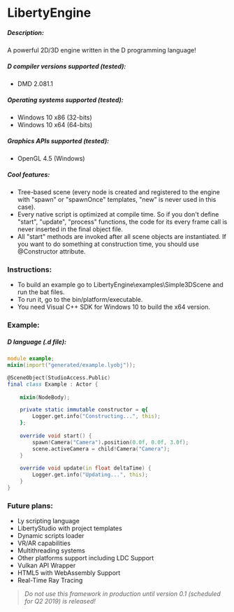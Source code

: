# LibertyEngine
##### Description:
A powerful 2D/3D engine written in the D programming language!

##### D compiler versions supported (tested):
* DMD 2.081.1

##### Operating systems supported (tested):
* Windows 10 x86 (32-bits)
* Windows 10 x64 (64-bits)

##### Graphics APIs supported (tested):
* OpenGL 4.5 (Windows)

##### Cool features:
* Tree-based scene (every node is created and registered to the engine with "spawn" or "spawnOnce" templates, "new" is never used in this case).
* Every native script is optimized at compile time. So if you don't define "start", "update", "process" functions, the code for its every frame call is never inserted in the final object file.
* All "start" methods are invoked after all scene objects are instantiated. If you want to do something at construction time, you should use @Constructor attribute.

### Instructions:
* To build an example go to LibertyEngine\examples\Simple3DScene and run the bat files.
* To run it, go to the bin/platform/executable.
* You need Visual C++ SDK for Windows 10 to build the x64 version.

### Example:
##### D language (.d file):
```D
module example;
mixin(import("generated/example.lyobj"));

@SceneObject(StudioAccess.Public)
final class Example : Actor {
    
    mixin(NodeBody);

    private static immutable constructor = q{
        Logger.get.info("Constructing...", this);
    };
    
    override void start() {
        spawn!Camera("Camera").position(0.0f, 0.0f, 3.0f);
        scene.activeCamera = child!Camera("Camera");
    }
    
    override void update(in float deltaTime) {
        Logger.get.info("Updating...", this);
    }
}
```

### Future plans:
* Ly scripting language
* LibertyStudio with project templates
* Dynamic scripts loader
* VR/AR capabilities
* Multithreading systems
* Other platforms support including LDC Support
* Vulkan API Wrapper
* HTML5 with WebAssembly Support
* Real-Time Ray Tracing

> *Do not use this framework in production until version 0.1 (scheduled for Q2 2019) is released!*
